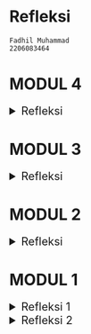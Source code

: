 # Refleksi
```
Fadhil Muhammad
2206083464
```

# MODUL 4
<details>
<summary style="font-size:20px">Refleksi </summary>

### Reflect based on Percival (2017) proposed self-reflective questions (in “Principles and Best Practice of Testing” submodule, chapter “Evaluating Your Testing Objectives”), whether this TDD flow is useful enough for you or not. If not, explain things that you need to do next time you make more tests.

Dalam konteks TDD, tujuan utamanya adalah memastikan bahwa kode berperilaku sesuai yang diharapkan dan memenuhi persyaratan. Jika alur TDD menghasilkan pengujian yang menyeluruh yang mencakup semua skenario dan kasus ujung yang relevan, maka saya akan menganggap tujuan pengujian tercapai.

Menurut saya, alur TDD yang saya terapkan saat mengerjakan modul 4 ini terbukti bermanfaat. Saya mengevaluasi proses TDD yang saya lakukan sesuai dengan saran dari Percival, sebagai berikut.

Pertama, saya memastikan bahwa alur TDD sudah memenuhi kebutuhan dan fungsionalitas dari kode yang sedang diuji. Apakah semua aspek dari kode sudah tercakup dalam pengujian? Apakah ada bagian yang belum teruji? Saya berpendapat bahwa pengujian yang telah saya tulis sudah memenuhi kriteria-kriteria tersebut.

Kedua, saya menilai efisiensi tahapan pengujian menggunakan metode TDD. Apakah proses ini meningkatkan kecepatan pengembangan dan kualitas kode? Apakah ada kendala yang menghambat proses pengembangan? Menurut saya, meskipun pembuatan pengujian memerlukan waktu, tetapi hasilnya sepadan dengan manfaat yang didapat, yaitu mendeteksi bug lebih awal untuk memperbaikinya dengan cepat.

Ketiga, saya meninjau kelengkapan pengujian yang telah dibuat. Apakah pengujian mudah dimengerti dan dapat diperbaiki jika diperlukan? Saat ini, pengujian yang saya buat masih cukup sederhana, sehingga mudah dimengerti dan tidak memerlukan perbaikan.

### You have created unit tests in Tutorial. Now reflect whether your tests have successfully followed F.I.R.S.T. principle or not. If not, explain things that you need to do the next time you create more tests.

Penilaian apakah tes yang saya buat telah mengikuti prinsip F.I.R.S.T. atau tidak:

1. Fast (Cepat): Tes harus berjalan cepat untuk memberikan umpan balik secara instan. Jika tes memerlukan waktu lama untuk dijalankan, hal ini dapat menghambat produktivitas tim. Jika tes saya di Tutorial berjalan dengan cepat, maka tes tersebut memenuhi kriteria ini. Pada tutorial ini, tes masih berjalan dengan cepat dan tidak menghambat proses pengembangan.

2. Independent (Independen): Tes harus independen satu sama lain, sehingga hasil tes tidak dipengaruhi oleh tes lainnya. Hal ini memastikan keandalan dan keterpisahan tes. Jika tes yang saya buat di Tutorial tidak bergantung satu sama lain dan dapat dijalankan secara independen, maka tes tersebut memenuhi kriteria ini. Pada tutorial ini, tes masih independen satu sama lain, memastikan isolasi yang baik dalam kode.

3. Repeatable (Dapat Diulang): Tes harus memberikan hasil yang konsisten setiap kali dijalankan. Tes yang tidak konsisten dapat menimbulkan kebingungan dan mempersulit debugging. Jika tes yang saya buat di Tutorial memberikan hasil yang konsisten setiap kali dijalankan, maka tes tersebut memenuhi kriteria ini. Pada tutorial ini, tes dapat dijalankan secara konsisten di berbagai lingkungan, tidak tergantung pada faktor eksternal.

4. Self-Validating (Menguji Sendiri): Tes harus memberikan hasil yang jelas dan otomatis diklasifikasikan sebagai berhasil atau gagal. Hal ini memungkinkan untuk mengetahui apakah kode berfungsi dengan benar atau tidak tanpa perlu inspeksi manual. Jika tes yang saya buat di Tutorial secara otomatis memberikan hasil yang jelas tentang keberhasilan atau kegagalan, maka tes tersebut memenuhi kriteria ini. Pada tutorial ini, semua test yang mungkin sudah tertulis dalam test.

5. Timely (Tepat Waktu): Tes harus dibuat sebelum kode yang diuji dibuat, dan harus diperbarui secara teratur untuk memastikan relevansinya dengan kode yang berkembang. Jika saya telah membuat tes sebelum mengimplementasikan kode dan memperbarui tes secara berkala, maka tes tersebut memenuhi kriteria ini. Pada tutorial kali ini, Semua tes ditulis tepat waktu, sebelum implementasi kode program.

</details>

# MODUL 3
<details>
<summary style="font-size:20px">Refleksi </summary>

# Prinsip yang Diterapkan 
### Single Responsibility Principle
Prinsip ini mengacu pada konsep bahwa setiap kelas harus bertanggung jawab atas satu hal saja. Saya memutuskan untuk memisahkan CarController dari ProductController karena keduanya memiliki tanggung jawab yang berbeda.

### Liskov Substitution Principle
Prinsip ini menggarisbawahi bahwa subclass harus dapat menggantikan superclass tanpa mengubah perilaku dari superclass tersebut. Awalnya, class CarController merupakan subclass dari class ProductControlle yang tidak diperlukan karena CarController memiliki tanggung jawab dan hubungan yang berbeda dengan ProductController. Oleh karena itu, perlu untuk menghilangkan inheritance tersebut.

### Dependency Inversion Principle
"Dependency Inversion Principle" (DIP) adalah prinsip yang mempromosikan penggunaan abstraksi untuk mengurangi ketergantungan langsung antara kelas-kelas tingkat tinggi dan rendah, sehingga memudahkan perubahan dan fleksibilitas dalam sistem.

Untuk menerapkan konsep ini, saya membuat sebuah interface bernama CarService yang kemudian diimplementasikan oleh CarServiceImpl. Dengan cara ini, CarController tidak lagi bergantung secara langsung pada CarServiceImpl, tetapi bergantung pada abstraksi CarService.

# Keuntungan Menerapkan Prinsip SOLID
Menerapkan SOLID Principle dalam software development membawa sejumlah keuntungan signifikan. Dengan mematuhi prinsip-prinsip ini, kode menjadi lebih mudah dipahami dan dikelola, karena setiap prinsip memberikan panduan yang jelas tentang desain yang bersih dan terstruktur. Fleksibilitas dan perluasan sistem juga meningkat, karena SOLID memungkinkan untuk membuat modifikasi tanpa harus menyentuh banyak bagian dari kode yang ada. Pengurangan ketergantungan antar kelas dan modul membantu mengurangi dampak perubahan pada satu bagian terhadap bagian lain dari sistem. Kemudahan dalam pengujian juga ditingkatkan, karena prinsip-prinsip ini memastikan bahwa setiap kelas memiliki satu tanggung jawab yang jelas, memudahkan dalam menguji fungsionalitasnya. Terakhir, SOLID membantu mencegah terjadinya kode yang "kotor" atau "berantakan", karena mempromosikan desain yang bersih dan terorganisir.

# Kerugian tidak Menerapkan Prinsip SOLID
Tidak menerapkan SOLID Principle dalam *software development* dapat mengakibatkan sejumlah kerugian yang signifikan. Tanpa SOLID, kode cenderung menjadi sulit dipahami dan sulit dikelola karena kurangnya struktur dan prinsip desain yang jelas. Ketergantungan yang tinggi antara kelas dan modul dapat menyebabkan perubahan pada satu bagian dari kode mempengaruhi banyak bagian lain, menghasilkan kode yang rapuh dan sulit untuk dimodifikasi. 

Selain itu, kurangnya prinsip-prinsip SOLID dapat mengakibatkan kesulitan dalam pengujian, karena tidak adanya jaminan bahwa setiap kelas memiliki satu tanggung jawab yang terdefinisi dengan jelas. Hal ini dapat mengarah pada kurangnya fleksibilitas dalam sistem dan meningkatkan waktu yang diperlukan untuk pengembangan dan pemeliharaan kode. Terakhir, tanpa SOLID, ada risiko tinggi untuk menghasilkan kode yang tidak terstruktur dan sulit dipelihara, meningkatkan biaya jangka panjang untuk pengembangan dan evolusi sistem.

**Contohnya** jika tidak menerapkan salah satu prinsip dalam SOLID yaitu SRP (dalam hal proyek ini tidak memisahkan CarController dari ProductController). Hal redundant yang mengotori kode seperti hal tersebut bisa saja menyulitkan atau membingungkan developer ke depannya dalam proses pemeliharan atau pengembangan.
</details>

#
# MODUL 2
<details>
<summary style="font-size:20px">Refleksi </summary>

## List Code Quality Issue yang Di-fix
1. #### Menghapus modifier public pada interface ProductService.java.
    
    Modifier method-method pada interface ProductService.java dihapus karena merupakan hal yang tidak penting. Dengan menghapusnya meningkatkan kualitas code style
2. #### Menghapus import .* pada ProductController.java dan mengubahnya untuk mengimport hal-hal yang diperlukan saja

    Hal ini dilakukan karena tidak semua yang diimport digunakan. Sehingga, mengubah import .* menjadi import-import modul yang dipakai saja meningkatkan kualitas code style.

    Sebelum:
    ```java
    ...
    import org.springframework.web.bind.annotation.*
    ...
    ```

    Sesudah:
    ```java
    import org.springframework.web.bind.annotation.RequestMapping;
    import org.springframework.web.bind.annotation.GetMapping;
    import org.springframework.web.bind.annotation.PostMapping;
    import org.springframework.web.bind.annotation.ModelAttribute;
    import org.springframework.web.bind.annotation.PathVariable;
    import org.springframework.web.bind.annotation.DeleteMapping;
    ```

### Apakah implementasi sekarang sudah memenuhi definisi CI/CD (Continuous Integration and Continuous Development)?


Penerapan Continuous Integration/Continuous Deployment (CI/CD) merupakan praktik penting dalam pengembangan perangkat lunak modern. Dengan CI/CD, proses pengembangan dapat diotomatisasi secara efisien, memungkinkan kita untuk melakukan uji coba dan deployment secara cepat dan konsisten setiap kali ada perubahan kode.

Menurut saya, penerapan saat ini telah mencapai prinsip dasar CI/CD dengan baik. Dengan menggunakan GitHub Workflows, proyek dapat melakukan uji coba dan deployment secara otomatis setiap kali ada perubahan di repositori GitHub. Uji coba dilakukan menggunakan file ci.yml untuk setiap perubahan di semua branch, kemudian kode diperiksa menggunakan PMD untuk memastikan keamanan dan kualitasnya. Setelah lulus uji coba dan dinyatakan aman, kode akan digabungkan ke branch utama dan secara otomatis didistribusikan ke PaaS Koyeb melalui file scorecard.yml. Semua proses ini membentuk alur kerja CI/CD yang otomatis dalam siklus pengembangan perangkat lunak.
</details>

# 
# MODUL 1
<details>
<summary style="font-size:20px">Refleksi 1</summary>

# 
## REFLEKSI-1: Clean Code
Clean code adalah konsep dalam pengembangan perangkat lunak yang menekankan pentingnya menulis kode yang mudah dibaca, dimengerti, dan dipelihara oleh orang lain. Prinsip-prinsip clean code membantu mengurangi kompleksitas, meningkatkan keterbacaan, dan memudahkan pemeliharaan kode.

Dalam tutorial modul 1 kali ini, beberapa praktik clean code yang telah diterapkan antara lain:

### 1. Meaningful Variable Names
Nama variabel seperti `product` dan `productId` dengan jelas menyampaikan tujuan dari variabel-variabel tersebut. 

### 2. Function
Berikut contoh penggunaan function pada tutorial kali ini:
```java
...
    public Product create (Product product) {
        productData.add(product);
        productMap.put(product.getProductId(), product);
        return product;
    }
...
```
Penggunaan function-function dan penerapan functional programming ada dalam pengerjaan tutorial modul 1 kali ini. Function-function yang dibuat semuanya tepat untuk meng-handle satu bagian program saja, tidak terlalu panjang, dan nama-namanya jelas mendeskripsikan apa yang dilakukan di function tersebut.

### 3. Comments
Penambahan comments juga diterapkan pada tutorial kali ini untuk menjelaskan program.

### 4. Objects and Data Structures
Contoh penerapannya dalam tutorial ini adalah dari fungsi yang telah saya buat, saya menerapkan interface dan implementasinya di direktori service sebagai praktik terbaik dan untuk lebih rinci menjelaskan fungsi yang diimplementasikan.

### 5. Git Flow - Branching
Pada tutorial ini, saya telah menerapkan branching untuk memisahkan pengembangan masing-masing bagian seperti list-product, edit-product, delete-product, dll.

### 6. Unit Test
Saya juga telah menerapkan unit test untuk mengotomasi pengujian software yang telah saya buat pada tutorial kali ini.
</details>

<details>
<summary style="font-size:20px">Refleksi 2</summary>

#
## REFLEKSI-2: Unit Test

# 1
Setelah menulis unit test, saya merasa lebih percaya diri tentang kualitas kode yang saya tulis. Unit test membantu saya memastikan bahwa setiap bagian kecil dari kode berfungsi seperti yang diharapkan dan memberikan perlindungan terhadap perubahan yang tidak disengaja.

Tentang jumlah unit test yang harus dibuat dalam sebuah kelas, tidak ada jawaban pasti karena hal itu tergantung pada kompleksitas class dan fungsionalitas yang harus diuji. Namun, setiap metode yang memiliki logika yang berbeda atau perlu diuji secara terpisah sebaiknya memiliki setidaknya satu unit test.

Untuk memastikan bahwa unit test sudah cukup untuk memverifikasi program, penggunaan code coverage bisa menjadi alat yang berguna. Meskipun memiliki 100% code coverage bisa memberikan kepercayaan tambahan, namun itu tidak menjamin bahwa kode tidak memiliki bug atau kesalahan. Meskipun kode sudah diuji dengan baik, masih mungkin terdapat kasus-kasus edge atau situasi yang tidak terduga yang tidak tercakup dalam unit test.

# 2
Mengenai pembuatan functional test suite baru untuk memverifikasi jumlah item dalam daftar produk, penting untuk memperhatikan kebersihan kode. Duplikasi atau pengulangan kode dan kurangnya modularitas dapat mengurangi kualitas kode secara keseluruhan. Jika ada setup procedures dan instance variables yang sama dengan functional test suite sebelumnya, ini menunjukkan adanya duplikasi kode. Jika setup procedures tidak dipisahkan ke dalam metode yang terpisah atau jika terlalu banyak instance variables yang digunakan secara global, maka kode mungkin kurang modular. Sebaiknya dilakukan pemisahan setup procedures ke dalam metode terpisah untuk menghindari duplikasi kode dan meningkatkan modularitas.

</details>